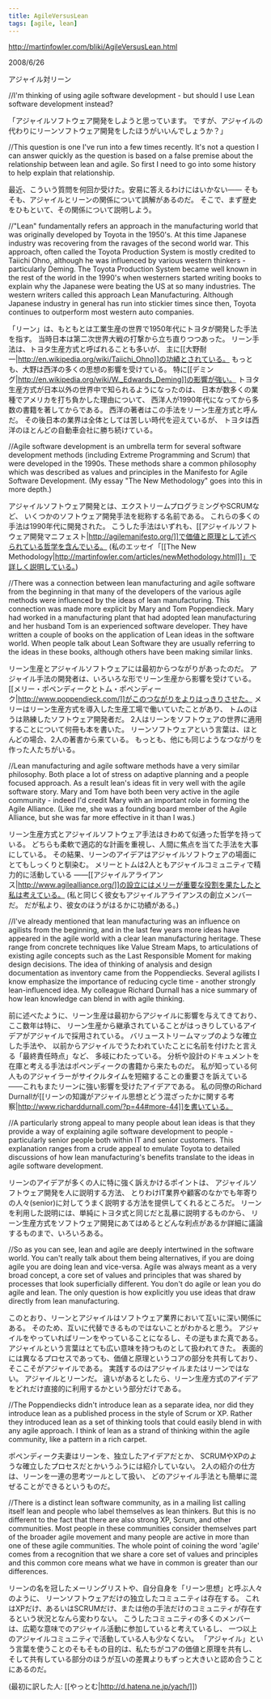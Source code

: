 ```yaml
---
title: AgileVersusLean
tags: [agile, lean]
---
```


http://martinfowler.com/bliki/AgileVersusLean.html

2008/6/26

アジャイル対リーン

//I'm thinking of using agile software development - but should I use Lean software development instead?

「アジャイルソフトウェア開発をしようと思っています。
ですが、アジャイルの代わりにリーンソフトウェア開発をしたほうがいいんでしょうか？」

//This question is one I've run into a few times recently. It's not a question I can answer quickly as the question is based on a false premise about the relationship between lean and agile. So first I need to go into some history to help explain that relationship.

最近、こういう質問を何回か受けた。安易に答えるわけにはいかない——
そもそも、アジャイルとリーンの関係について誤解があるのだ。
そこで、まず歴史をひもといて、その関係について説明しよう。

//"Lean" fundamentally refers an approach in the manufacturing world that was originally developed by Toyota in the 1950's. At this time Japanese industry was recovering from the ravages of the second world war. This approach, often called the Toyota Production System is mostly credited to Taiichi Ohno, although he was influenced by various western thinkers - particularly Deming. The Toyota Production System became well known in the rest of the world in the 1990's when westerners started writing books to explain why the Japanese were beating the US at so many industries. The western writers called this approach Lean Manufacturing. Although Japanese industry in general has run into stickier times since then, Toyota continues to outperform most western auto companies.

「リーン」は、もともとは工業生産の世界で1950年代にトヨタが開発した手法を指す。
当時日本は第二次世界大戦の打撃から立ち直りつつあった。
リーン手法は、トヨタ生産方式と呼ばれることも多いが、
主に[[大野耐一|http://en.wikipedia.org/wiki/Taiichi_Ohno]]の功績とされている。
もっとも、大野は西洋の多くの思想の影響を受けている。
特に[[デミング|http://en.wikipedia.org/wiki/W._Edwards_Deming]]の影響が強い。
トヨタ生産方式が日本以外の世界中で知られるようになったのは、
日本が数多くの業種でアメリカを打ち負かした理由について、
西洋人が1990年代になってから多数の書籍を著してからである。
西洋の著者はこの手法をリーン生産方式と呼んだ。
その後日本の業界は全体としては苦しい時代を迎えているが、
トヨタは西洋のほとんどの自動車会社に勝ち続けている。

//Agile software development is an umbrella term for several software development methods (including Extreme Programming and Scrum) that were developed in the 1990s. These methods share a common philosophy which was described as values and principles in the Manifesto for Agile Software Development. (My essay "The New Methodology" goes into this in more depth.)

アジャイルソフトウェア開発とは、エクストリームプログラミングやSCRUMなど、
いくつかのソフトウェア開発手法を総称する名前である。
これらの多くの手法は1990年代に開発された。
こうした手法はいずれも、[[アジャイルソフトウェア開発マニフェスト|http://agilemanifesto.org/]]で価値と原理として述べられている哲学を含んでいる。
(私のエッセイ「[[The New Methodology|http://martinfowler.com/articles/newMethodology.html]]」で詳しく説明している。)

//There was a connection between lean manufacturing and agile software from the beginning in that many of the developers of the various agile methods were influenced by the ideas of lean manufacturing. This connection was made more explicit by Mary and Tom Poppendieck. Mary had worked in a manufacturing plant that had adopted lean manufacturing and her husband Tom is an experienced software developer. They have written a couple of books on the application of Lean ideas in the software world. When people talk about Lean Software they are usually referring to the ideas in these books, although others have been making similar links.

リーン生産とアジャイルソフトウェアには最初からつながりがあったのだ。
アジャイル手法の開発者は、いろいろな形でリーン生産から影響を受けている。
[[メリー・ポペンディークとトム・ポペンディーク|http://www.poppendieck.com/]]がこのつながりをよりはっきりさせた。
メリーはリーン生産方式を導入した生産工場で働いていたことがあり、
トムのほうは熟練したソフトウェア開発者だ。
2人はリーンをソフトウェアの世界に適用することについて何冊も本を書いた。
リーンソフトウェアという言葉は、ほとんどの場合、2人の著書から来ている。
もっとも、他にも同じようなつながりを作った人たちがいる。

//Lean manufacturing and agile software methods have a very similar philosophy. Both place a lot of stress on adaptive planning and a people focused approach. As a result lean's ideas fit in very well with the agile software story. Mary and Tom have both been very active in the agile community - indeed I'd credit Mary with an important role in forming the Agile Alliance. (Like me, she was a founding board member of the Agile Alliance, but she was far more effective in it than I was.)

リーン生産方式とアジャイルソフトウェア手法はきわめて似通った哲学を持っている。
どちらも柔軟で適応的な計画を重視し、人間に焦点を当てた手法を大事にしている。
その結果、リーンのアイデアはアジャイルソフトウェアの場面にとてもしっくりと馴染む。
メリーとトムは2人ともアジャイルコミュニティで精力的に活動している
——[[アジャイルアライアンス|http://www.agilealliance.org/]]の設立にはメリーが重要な役割を果たしたと私は考えている。
(私と同じく彼女もアジャイルアライアンスの創立メンバーだ。
だが私より、彼女のほうがはるかに功績がある。)

//I've already mentioned that lean manufacturing was an influence on agilists from the beginning, and in the last few years more ideas have appeared in the agile world with a clear lean manufacturing heritage. These range from concrete techniques like Value Stream Maps, to articulations of existing agile concepts such as the Last Responsible Moment for making design decisions. The idea of thinking of analysis and design documentation as inventory came from the Poppendiecks. Several agilists I know emphasize the importance of reducing cycle time - another strongly lean-influenced idea. My colleague Richard Durnall has a nice summary of how lean knowledge can blend in with agile thinking.

前に述べたように、リーン生産は最初からアジャイルに影響を与えてきており、ここ数年は特に、
リーン生産から継承されていることがはっきりしているアイデアがアジャイルで採用されている。
バリューストリームマップのような確立した手法や、
以前からアジャイルでうたわれていたことに名前を付けたと言える「最終責任時点」など、
多岐にわたっている。
分析や設計のドキュメントを在庫と考える手法はポペンディークの書籍から来たものだ。
私が知っている何人ものアジャイラーがサイクルタイムを短縮することの重要さを訴えている
——これもまたリーンに強い影響を受けたアイデアである。
私の同僚のRichard Durnallが[[リーンの知識がアジャイル思想とどう混ざったかに関する考察|http://www.richarddurnall.com/?p=44#more-44]]を書いている。

//A particularly strong appeal to many people about lean ideas is that they provide a way of explaining agile software development to people - particularly senior people both within IT and senior customers. This explanation ranges from a crude appeal to emulate Toyota to detailed discussions of how lean manufacturing's benefits translate to the ideas in agile software development.

リーンのアイデアが多くの人に特に強く訴えかけるポイントは、
アジャイルソフトウェア開発を人に説明する方法、
とりわけIT業界や顧客のなかでも年寄りの人々(senior)に対してうまく説明する方法を提供してくれるところだ。
リーンを利用した説明には、単純にトヨタ式と同じだと乱暴に説明するものから、
リーン生産方式をソフトウェア開発にあてはめるとどんな利点があるか詳細に議論するものまで、いろいろある。

//So as you can see, lean and agile are deeply intertwined in the software world. You can't really talk about them being alternatives, if you are doing agile you are doing lean and vice-versa. Agile was always meant as a very broad concept, a core set of values and principles that was shared by processes that look superficially different. You don't do agile or lean you do agile and lean. The only question is how explicitly you use ideas that draw directly from lean manufacturing.

このとおり、リーンとアジャイルはソフトウェア業界において互いに深い関係にある。
そのため、互いに代替できるものではないことがわかると思う。
アジャイルをやっていればリーンをやっていることになるし、その逆もまた真である。
アジャイルという言葉はとても広い意味を持つものとして扱われてきた。
表面的には異なるプロセスであっても、価値と原理というコアの部分を共有しており、そここそがアジャイルである。
実践するのはアジャイルまたはリーンではない。
アジャイルとリーンだ。
違いがあるとしたら、リーン生産方式のアイデアをどれだけ直接的に利用するかという部分だけである。

//The Poppendiecks didn't introduce lean as a separate idea, nor did they introduce lean as a published process in the style of Scrum or XP. Rather they introduced lean as a set of thinking tools that could easily blend in with any agile approach. I think of lean as a strand of thinking within the agile community, like a pattern in a rich carpet.

ポペンディーク夫妻はリーンを、独立したアイデアだとか、
SCRUMやXPのような確立したプロセスだとかいうふうには紹介していない。
2人の紹介の仕方は、リーンを一連の思考ツールとして扱い、
どのアジャイル手法とも簡単に混ぜることができるというものだ。

//There is a distinct lean software community, as in a mailing list calling itself lean and people who label themselves as lean thinkers. But this is no different to the fact that there are also strong XP, Scrum, and other communities. Most people in these communities consider themselves part of the broader agile movement and many people are active in more than one of these agile communities. The whole point of coining the word 'agile' comes from a recognition that we share a core set of values and principles and this common core means what we have in common is greater than our differences.

リーンの名を冠したメーリングリストや、自分自身を「リーン思想」と呼ぶ人々のように、
リーンソフトウェアだけの独立したコミュニティは存在する。
これはXPだけ、あるいはSCRUMだけ、または他の手法だけのコミュニティが存在するという状況となんら変わりない。
こうしたコミュニティの多くのメンバーは、広範な意味でのアジャイル活動に参加していると考えているし、
一つ以上のアジャイルコミュニティで活動している人も少なくない。
「アジャイル」という言葉を使うことのそもそもの目的は、私たちがコアの価値と原理を共有し、
そして共有している部分のほうが互いの差異よりもずっと大きいと認め合うことにあるのだ。

(最初に訳した人: [[やっとむ|http://d.hatena.ne.jp/yach/]])
